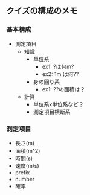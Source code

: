 ## クイズの構成のメモ



### 基本構成
- 測定項目
    - 知識
        - 単位系
            - ex1: ?は何m?
            - ex2: 1m は何??
        - 身の回り系
            - ex1: ??の面積は？ 
    - 計算
        - 単位系x単位系など？
        - 測定項目横断系

### 測定項目
- 長さ(m)
- 面積(m^2)
- 時間(s)
- 速度(m/s)
- prefix
- number
- 確率